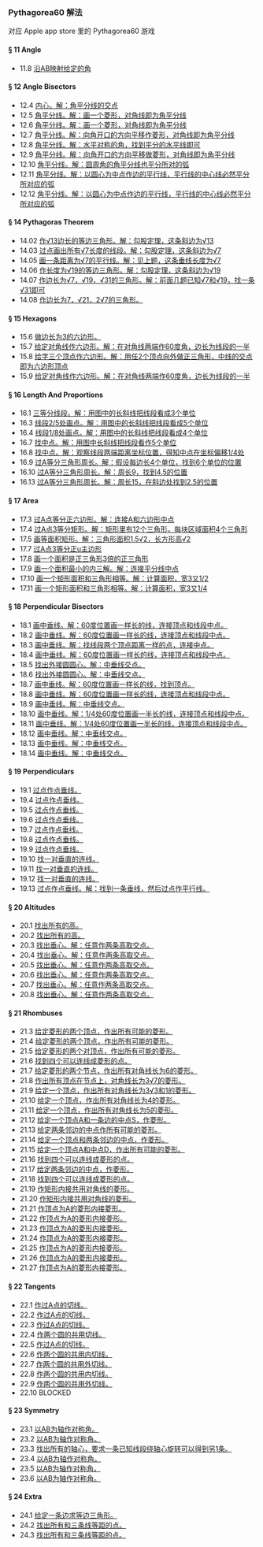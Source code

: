### Pythagorea60 解法
对应 Apple app store 里的 Pythagorea60 游戏

#### § 11 Angle
- 11.8 [沿AB映射给定的角](solving/Pythagorea60/11.08.png)

#### § 12 Angle Bisectors
- 12.4 [内心。解：角平分线的交点](solving/Pythagorea60/12.04.png)
- 12.5 [角平分线。解：画一个菱形，对角线即为角平分线](solving/Pythagorea60/12.05.png)
- 12.6 [角平分线。解：画一个菱形，对角线即为角平分线](solving/Pythagorea60/12.06.png)
- 12.7 [角平分线。解：向角开口的方向平移作菱形，对角线即为角平分线](solving/Pythagorea60/12.07.png)
- 12.8 [角平分线。解：水平对称的角，找到平分的水平线即可](solving/Pythagorea60/12.08.png)
- 12.9 [角平分线。解：向角开口的方向平移做菱形，对角线即为角平分线](solving/Pythagorea60/12.09.png)
- 12.10 [角平分线。解：圆周角的角平分线也平分所对的弧](solving/Pythagorea60/12.10.png)
- 12.11 [角平分线。解：以圆心为中点作边的平行线，平行线的中心线必然平分所对应的弧](solving/Pythagorea60/12.11.png)
- 12.12 [角平分线。解：以圆心为中点作边的平行线，平行线的中心线必然平分所对应的弧](solving/Pythagorea60/12.12.png)

#### § 14 Pythagoras Theorem
- 14.02 [作√13边长的等边三角形。解：勾股定理，这条斜边为√13](solving/Pythagorea60/14.02.png)
- 14.03 [过点画出所有√7长度的线段。解：勾股定理，这条斜边为√7](solving/Pythagorea60/14.03.png)
- 14.05 [画一条距离为√7的平行线。解：见上题，这条垂线长度为√7](solving/Pythagorea60/14.05.png)
- 14.06 [作长度为√19的等边三角形。解：勾股定理，这条斜边为√19](solving/Pythagorea60/14.06.png)
- 14.07 [作边长为√7，√19，√31的三角形。解：前面几题已知√7和√19，找一条√31即可](solving/Pythagorea60/14.07.png)
- 14.08 [作边长为7，√21，2√7的三角形。](solving/Pythagorea60/14.08.png)

#### § 15 Hexagons
- 15.6 [做边长为3的六边形。](solving/Pythagorea60/15.06.png)
- 15.7 [给定对角线作六边形。解：在对角线两端作60度角，边长为线段的一半](solving/Pythagorea60/15.07.png)
- 15.8 [给字三个顶点作六边形。解：用任2个顶点向外做正三角形，中线的交点即为六边形顶点](solving/Pythagorea60/15.08.png)
- 15.9 [给定对角线作六边形。解：在对角线两端作60度角，边长为线段的一半](solving/Pythagorea60/15.09.png)

#### § 16 Length And Proportions
- 16.1 [三等分线段。解：用图中的长斜线把线段看成3个单位](solving/Pythagorea60/16.01.png)
- 16.3 [线段2/5处画点。解：用图中的长斜线把线段看成5个单位](solving/Pythagorea60/16.03.png)
- 16.4 [线段1/8处画点。解：用图中的长斜线把线段看成4个单位](solving/Pythagorea60/16.04.png)
- 16.7 [找中点。解：用图中长斜线把线段看作5个单位](solving/Pythagorea60/16.07.png)
- 16.8 [找中点。解：观察线段两端距离坐标位置，得知中点在坐标偏移1/4处](solving/Pythagorea60/16.08.png)
- 16.9 [过A等分三角形周长。解：假设每边长4个单位，找到6个单位的位置](solving/Pythagorea60/16.09.png)
- 16.10 [过A等分三角形周长。解：周长9，找到4.5的位置](solving/Pythagorea60/16.10.png)
- 16.13 [过A等分三角形周长。解：周长15，在斜边处找到2.5的位置](solving/Pythagorea60/16.13.png)

#### § 17 Area
- 17.3 [过A点等分正六边形。解：连接A和六边形中点](solving/Pythagorea60/17.03.png)
- 17.4 [过A点3等分矩形。解：矩形里有12个三角形，每块区域面积4个三角形](solving/Pythagorea60/17.04.png)
- 17.5 [画等面积矩形。解：三角形面积1.5√2，长方形高√2](solving/Pythagorea60/17.05.png)
- 17.7 [过A点3等分正u主边形](solving/Pythagorea60/17.07.png)
- 17.8 [画一个面积是正三角形3倍的正三角形](solving/Pythagorea60/17.08.png)
- 17.9 [画一个面积最小的内三解。解：连接平分线中点](solving/Pythagorea60/17.09.png)
- 17.10 [画一个矩形面积和三角形相等。解：计算面积，宽3又1/2](solving/Pythagorea60/17.10.png)
- 17.11 [画一个矩形面积和三角形相等。解：计算面积，宽3又1/4](solving/Pythagorea60/17.11.png)

#### § 18 Perpendicular Bisectors
- 18.1 [画中垂线。解：60度位置画一样长的线，连接顶点和线段中点。](solving/Pythagorea60/18.01.png)
- 18.2 [画中垂线。解：60度位置画一样长的线，连接顶点和线段中点。](solving/Pythagorea60/18.02.png)
- 18.3 [画中垂线。解：找线段两个顶点距离一样的点，连接中点。](solving/Pythagorea60/18.03.png)
- 18.4 [画中垂线。解：60度位置画一样长的线，连接顶点和线段中点。](solving/Pythagorea60/18.04.png)
- 18.5 [找出外接圆圆心。解：中垂线交点。](solving/Pythagorea60/18.05.png)
- 18.6 [找出外接圆圆心。解：中垂线交点。](solving/Pythagorea60/18.06.png)
- 18.7 [画中垂线。解：60度位置画一样长的线，找到顶点。](solving/Pythagorea60/18.07.png)
- 18.8 [画中垂线。解：60度位置画一样长的线，连接顶点和线段中点。](solving/Pythagorea60/18.08.png)
- 18.9 [画中垂线。解：中垂线交点。](solving/Pythagorea60/18.09.png)
- 18.10 [画中垂线。解：1/4处60度位置画一半长的线，连接顶点和线段中点。](solving/Pythagorea60/18.10.png)
- 18.11 [画中垂线。解：1/4处60度位置画一半长的线，连接顶点和线段中点。](solving/Pythagorea60/18.11.png)
- 18.12 [画中垂线。解：中垂线交点。](solving/Pythagorea60/18.12.png)
- 18.13 [画中垂线。解：中垂线交点。](solving/Pythagorea60/18.13.png)
- 18.14 [画中垂线。解：中垂线交点。](solving/Pythagorea60/18.14.png)

#### § 19 Perpendiculars
- 19.1 [过点作点垂线。](solving/Pythagorea60/19.01.png)
- 19.4 [过点作点垂线。](solving/Pythagorea60/19.04.png)
- 19.5 [过点作点垂线。](solving/Pythagorea60/19.05.png)
- 19.6 [过点作点垂线。](solving/Pythagorea60/19.06.png)
- 19.7 [过点作点垂线。](solving/Pythagorea60/19.07.png)
- 19.8 [过点作点垂线。](solving/Pythagorea60/19.08.png)
- 19.9 [过点作点垂线。](solving/Pythagorea60/19.09.png)
- 19.10 [找一对垂直的连线。](solving/Pythagorea60/19.10.png)
- 19.11 [找一对垂直的连线。](solving/Pythagorea60/19.11.png)
- 19.12 [找一对垂直的连线。](solving/Pythagorea60/19.12.png)
- 19.13 [过点作点垂线。解：找到一条垂线，然后过点作平行线。](solving/Pythagorea60/19.13.png)

#### § 20 Altitudes
- 20.1 [找出所有的高。](solving/Pythagorea60/20.01.png)
- 20.2 [找出所有的高。](solving/Pythagorea60/20.02.png)
- 20.3 [找出垂心。解：任意作两条高取交点。](solving/Pythagorea60/20.03.png)
- 20.4 [找出垂心。解：任意作两条高取交点。](solving/Pythagorea60/20.04.png)
- 20.5 [找出垂心。解：任意作两条高取交点。](solving/Pythagorea60/20.05.png)
- 20.6 [找出垂心。解：任意作两条高取交点。](solving/Pythagorea60/20.06.png)
- 20.7 [找出垂心。解：任意作两条高取交点。](solving/Pythagorea60/20.07.png)
- 20.8 [找出垂心。解：任意作两条高取交点。](solving/Pythagorea60/20.08.png)

#### § 21 Rhombuses
- 21.3 [给定菱形的两个顶点，作出所有可能的菱形。](solving/Pythagorea60/21.03.png)
- 21.4 [给定菱形的两个顶点，作出所有可能的菱形。](solving/Pythagorea60/21.04.png)
- 21.5 [给定菱形的两个对顶点，作出所有可能的菱形。](solving/Pythagorea60/21.05.png)
- 21.6 [找到四个可以连线成菱形的点。](solving/Pythagorea60/21.06.png)
- 21.7 [给定菱形的两个节点，作出所有对角线长为6的菱形。](solving/Pythagorea60/21.07.png)
- 21.8 [作出所有顶点在节点上，对角线长为3√7的菱形。](solving/Pythagorea60/21.08.png)
- 21.9 [给定一个顶点，作出所有对角线长为3√3和1的菱形。](solving/Pythagorea60/21.09.png)
- 21.10 [给定一个顶点，作出所有对角线长为4的菱形。](solving/Pythagorea60/21.10.png)
- 21.11 [给定一个顶点，作出所有对角线长为5的菱形。](solving/Pythagorea60/21.11.png)
- 21.12 [给定一个顶点A和一条边的中点S，作菱形。](solving/Pythagorea60/21.12.png)
- 21.13 [给定两条邻边的中点作所有可能的菱形。](solving/Pythagorea60/21.13.png)
- 21.14 [给定一个顶点和两条邻边的中点，作菱形。](solving/Pythagorea60/21.14.png)
- 21.15 [给定一个顶点A和中点D，作出所有可能的菱形。](solving/Pythagorea60/21.15.png)
- 21.16 [找到四个可以连线成菱形的点。](solving/Pythagorea60/21.16.png)
- 21.17 [给定两条邻边的中点，作菱形。](solving/Pythagorea60/21.17.png)
- 21.18 [找到四个可以连线成菱形的点。](solving/Pythagorea60/21.18.png)
- 21.19 [作矩形内接共用对角线的菱形。](solving/Pythagorea60/21.19.png)
- 21.20 [作矩形内接共用对角线的菱形。](solving/Pythagorea60/21.20.png)
- 21.21 [作顶点为A的菱形内接菱形。](solving/Pythagorea60/21.21.png)
- 21.22 [作顶点为A的菱形内接菱形。](solving/Pythagorea60/21.22.png)
- 21.23 [作顶点为A的菱形内接菱形。](solving/Pythagorea60/21.23.png)
- 21.24 [作顶点为A的菱形内接菱形。](solving/Pythagorea60/21.24.png)
- 21.25 [作顶点为A的菱形内接菱形。](solving/Pythagorea60/21.25.png)
- 21.26 [作顶点为A的菱形内接菱形。](solving/Pythagorea60/21.26.png)
- 21.27 [作顶点为A的菱形内接菱形。](solving/Pythagorea60/21.27.png)

#### § 22 Tangents
- 22.1 [作过A点的切线。](solving/Pythagorea60/22.01.png)
- 22.2 [作过A点的切线。](solving/Pythagorea60/22.02.png)
- 22.3 [作过A点的切线。](solving/Pythagorea60/22.03.png)
- 22.4 [作两个圆的共用切线。](solving/Pythagorea60/22.04.png)
- 22.5 [作过A点的切线。](solving/Pythagorea60/22.05.png)
- 22.6 [作两个圆的共用内切线。](solving/Pythagorea60/22.06.png)
- 22.7 [作两个圆的共用外切线。](solving/Pythagorea60/22.07.png)
- 22.8 [作两个圆的共用内切线。](solving/Pythagorea60/22.08.png)
- 22.9 [作两个圆的共用外切线。](solving/Pythagorea60/22.09.png)
- 22.10 BLOCKED

#### § 23 Symmetry
- 23.1 [以AB为轴作对称角。](solving/Pythagorea60/23.01.png)
- 23.2 [以AB为轴作对称角。](solving/Pythagorea60/23.02.png)
- 23.3 [找出所有的轴心，要求一条已知线段绕轴心旋转可以得到另1条。](solving/Pythagorea60/23.03.png)
- 23.4 [以AB为轴作对称角。](solving/Pythagorea60/23.04.png)
- 23.5 [以AB为轴作对称角。](solving/Pythagorea60/23.05.png)
- 23.6 [以AB为轴作对称角。](solving/Pythagorea60/23.06.png)

#### § 24 Extra
- 24.1 [给定一条边求等边三角形。](solving/Pythagorea60/24.01.png)
- 24.2 [找出所有和三条线等距的点。](solving/Pythagorea60/24.02.png)
- 24.3 [找出所有和三条线等距的点。](solving/Pythagorea60/24.03.png)





